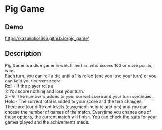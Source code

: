 Pig Game
====

## Demo
https://kazunoko1606.github.io/pig_game/

## Description

Pig Game is a dice game in which the first who scores 100 or more points, wins.  
Each turn, you can roll a die until a 1 is rolled (and you lose your turn) or you can hold your current score:  
Roll - If the player rolls a  
1: You score nothing and lose your turn.  
2 - 6: The number is added to your current score and your turn continues.  
Hold - The current total is added to your score and the turn changes.  
There are four different levels (easy,medium,hard and pro) and you can choose the number of games of the match. Everytime you change one of these options, the current match will finish. You can check the stats for your games played and the achivements made.
